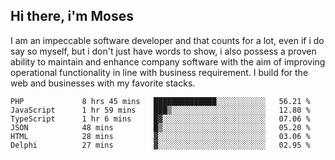 ## Hi there, i'm Moses

I am an impeccable software developer and that counts for a lot, even if i do say so myself, but i don't just have words to show, i also possess a proven ability to maintain and enhance company software with the aim of improving operational functionality in line with business requirement. I build for the web and businesses with my favorite stacks.
<!--START_SECTION:waka-->

```text
PHP             8 hrs 45 mins   ██████████████░░░░░░░░░░░   56.21 %
JavaScript      1 hr 59 mins    ███▒░░░░░░░░░░░░░░░░░░░░░   12.80 %
TypeScript      1 hr 6 mins     █▓░░░░░░░░░░░░░░░░░░░░░░░   07.06 %
JSON            48 mins         █▒░░░░░░░░░░░░░░░░░░░░░░░   05.20 %
HTML            28 mins         ▓░░░░░░░░░░░░░░░░░░░░░░░░   03.06 %
Delphi          27 mins         ▓░░░░░░░░░░░░░░░░░░░░░░░░   02.95 %
```

<!--END_SECTION:waka-->
